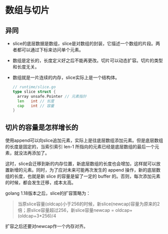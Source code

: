# 数组与切片

## 异同

- slice的底层数据是数组，slice是对数组的封装，它描述一个数组的片段。两者都可以通过下标来访问单个元素。

- 数组是定长的，长度定义好之后不能再更改。切片可以动态扩容。切片的类型和长度无关。

- 数组就是一片连续的内存，slice实际上是一个结构体。

  ```go
  // runtime/slice.go
  type slice struct {
  	array unsafe.Pointer // 元素指针
  	len   int // 长度 
  	cap   int // 容量
  }
  ```

  



## 切片的容量是怎样增长的

使用append可以向slice追加元素，实际上是往底层数组添加元素。但是底层数组的长度是固定的，当索引索引 len-1 所指向的元素已经是底层数组的最后一个元素，就没法再添加了。

这时，slice会迁移到新的内存位置，新底层数组的长度也会增加，这样就可以放置新增的元素。同时，为了应对未来可能再次发生的 append 操作，新的底层数组的长度，也就是新 slice 的容量是留了一定的 buffer 的。否则，每次添加元素的时候，都会发生迁移，成本太高。

golang 1.18版本之后，slice的扩容策略为：

> 当原slice容量(oldcap)小于256的时候，新slice(newcap)容量为原来的2倍；原slice容量超过256，新slice容量newcap = oldcap+(oldcap+3*256)/4

扩容之后还要对newcap作一个内存对齐。

